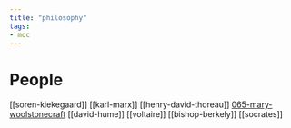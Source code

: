 ```yaml
---
title: "philosophy"
tags: 
- moc
---
```


# People
[[soren-kiekegaard]]
[[karl-marx]]
[[henry-david-thoreau]]
[065-mary-woolstonecraft](notes/065-mary-woolstonecraft.md)
[[david-hume]]
[[voltaire]]
[[bishop-berkely]]
[[socrates]]
